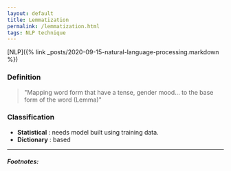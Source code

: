 ```yaml
---
layout: default
title: Lemmatization
permalink: /lemmatization.html
tags: NLP technique
---
```


[NLP]({% link _posts/2020-09-15-natural-language-processing.markdown %})

### Definition

> "Mapping word form that have a tense, gender mood... to the base form of the word (Lemma)"

### Classification

- **Statistical** : needs model built using training data.
- **Dictionary** : based

<hr />

##### Footnotes: